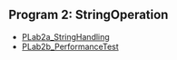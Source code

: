 ##  Program 2: StringOperation



- [PLab2a_StringHandling](https://github.com/nikshitha-p-rai-29/Java_Programs/blob/main/Lab2_StringOperation/Lab2a_StringHandling.png)
- [PLab2b_PerformanceTest](https://github.com/nikshitha-p-rai-29/Java_Programs/blob/main/Lab2_StringOperation/Lab2b_PerformanceTest.png)
